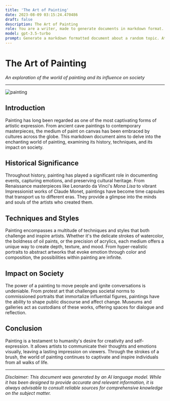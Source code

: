 ```yaml
---
title: 'The Art of Painting'
date: 2023-08-09 03:15:24.470486
draft: false
description: The Art of Painting
role: You are a writer, made to generate documents in markdown format. It is very important that all of the documents you generate are in valid markdown format.
model: gpt-3.5-turbo
prompt: Generate a markdown formatted document about a random topic. At the bottom, include a disclaimer explaining that the document was generated by you. The first line of the document should be the title. Make sure that the entire document is in proper markdown format, using a mix of various tags to make the document visually appealing.
---
```


# The Art of Painting

*An exploration of the world of painting and its influence on society*

---

![painting](https://www.example.com/painting.jpg)

## Introduction

Painting has long been regarded as one of the most captivating forms of artistic expression. From ancient cave paintings to contemporary masterpieces, the medium of paint on canvas has been embraced by cultures across the globe. This markdown document aims to delve into the enchanting world of painting, examining its history, techniques, and its impact on society.

## Historical Significance

Throughout history, painting has played a significant role in documenting events, capturing emotions, and preserving cultural heritage. From Renaissance masterpieces like Leonardo da Vinci's *Mona Lisa* to vibrant Impressionist works of Claude Monet, paintings have become time capsules that transport us to different eras. They provide a glimpse into the minds and souls of the artists who created them.

## Techniques and Styles

Painting encompasses a multitude of techniques and styles that both challenge and inspire artists. Whether it's the delicate strokes of watercolor, the boldness of oil paints, or the precision of acrylics, each medium offers a unique way to create depth, texture, and mood. From hyper-realistic portraits to abstract artworks that evoke emotion through color and composition, the possibilities within painting are infinite.

## Impact on Society

The power of a painting to move people and ignite conversations is undeniable. From protest art that challenges societal norms to commissioned portraits that immortalize influential figures, paintings have the ability to shape public discourse and affect change. Museums and galleries act as custodians of these works, offering spaces for dialogue and reflection.

## Conclusion

Painting is a testament to humanity's desire for creativity and self-expression. It allows artists to communicate their thoughts and emotions visually, leaving a lasting impression on viewers. Through the strokes of a brush, the world of painting continues to captivate and inspire individuals from all walks of life.

---

*Disclaimer: This document was generated by an AI language model. While it has been designed to provide accurate and relevant information, it is always advisable to consult reliable sources for comprehensive knowledge on the subject matter.*